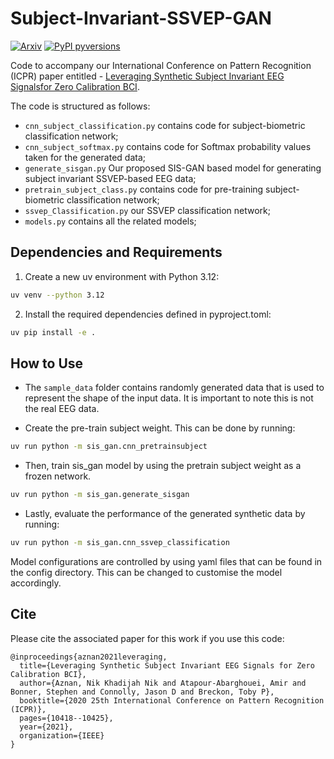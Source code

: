 # Subject-Invariant-SSVEP-GAN

[![Arxiv](https://img.shields.io/badge/ArXiv-2112.06567-orange.svg)](https://arxiv.org/abs/2007.11544)
[![PyPI pyversions](https://img.shields.io/pypi/pyversions/pykeen)](https://img.shields.io/pypi/pyversions/pykeen)

Code to accompany our International Conference on Pattern Recognition (ICPR) paper entitled -
[Leveraging Synthetic Subject Invariant EEG Signalsfor Zero Calibration BCI](https://arxiv.org/pdf/2007.11544.pdf).

The code is structured as follows:

- `cnn_subject_classification.py` contains code for subject-biometric classification network;
- `cnn_subject_softmax.py` contains code for Softmax probability values taken for the generated data;
- `generate_sisgan.py` Our proposed SIS-GAN based model for generating subject invariant SSVEP-based EEG data;
- `pretrain_subject_class.py` contains code for pre-training subject-biometric classification network;
- `ssvep_Classification.py` our SSVEP classification network;
- `models.py` contains all the related models;

## Dependencies and Requirements

1. Create a new uv environment with Python 3.12:

```bash
uv venv --python 3.12
```

2. Install the required dependencies defined in pyproject.toml:

```bash
uv pip install -e .
```

## How to Use

- The `sample_data` folder contains randomly generated data that is used to represent the shape of the input data. It is important to note this is not the real EEG data.

- Create the pre-train subject weight. This can be done by running:

```bash
uv run python -m sis_gan.cnn_pretrainsubject
```

- Then, train sis_gan model by using the pretrain subject weight as a frozen network.

```bash
uv run python -m sis_gan.generate_sisgan
```

- Lastly, evaluate the performance of the generated synthetic data by running:

```bash
uv run python -m sis_gan.cnn_ssvep_classification
```

Model configurations are controlled by using yaml files that can be found in the config directory. This can be changed to customise the model accordingly.

## Cite

Please cite the associated paper for this work if you use this code:

```
@inproceedings{aznan2021leveraging,
  title={Leveraging Synthetic Subject Invariant EEG Signals for Zero Calibration BCI},
  author={Aznan, Nik Khadijah Nik and Atapour-Abarghouei, Amir and Bonner, Stephen and Connolly, Jason D and Breckon, Toby P},
  booktitle={2020 25th International Conference on Pattern Recognition (ICPR)},
  pages={10418--10425},
  year={2021},
  organization={IEEE}
}
```
